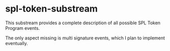 # spl-token-substream
This substream provides a complete description of all possible SPL Token Program events.

The only aspect missing is multi signature events, which I plan to implement eventually.
